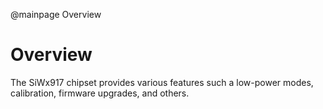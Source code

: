 @mainpage Overview

# Overview

The SiWx917 chipset provides various features such a low-power modes, calibration, firmware upgrades, and others.
